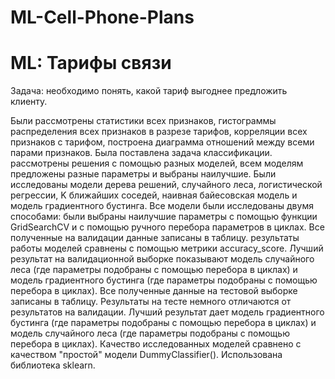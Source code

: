 # ML-Cell-Phone-Plans
# ML: Тарифы связи
Задача: необходимо понять, какой тариф выгоднее предложить клиенту.

Были рассмотрены статистики всех признаков, гистограммы распределения всех признаков в разрезе тарифов, корреляции всех признаков с тарифом, построена диаграмма отношений между всеми парами признаков.
Была поставлена задача классификации. рассмотрены решения с помощью разных моделей, всем моделям предложены разные параметры и выбраны наилучшие.
Были исследованы модели дерева решений, случайного леса, логистической регрессии, K ближайших соседей, наивная байесовская модель и модель градиентного бустинга.
Все модели были исследованы двумя способами: были выбраны наилучшие параметры с помощью функции GridSearchCV и с помощью ручного перебора параметров в циклах.
Все полученные на валидации данные записаны в таблицу.
результаты работы моделей сравнены с помощью метрики accuracy_score.
Лучший результат на валидационной выборке показывают модель случайного леса (где параметры подобраны с помощью перебора в циклах) и модель градиентного бустинга (где параметры подобраны с помощью перебора в циклах).
Все полученные данные на тестовой выборке записаны в таблицу.
Результаты на тесте немного отличаются от результатов на валидации. Лучший результат дает модель градиентного бустинга (где параметры подобраны с помощью перебора в циклах) и модель случайного леса (где параметры подобраны с помощью перебора в циклах).
Качество исследованных моделей сравнено с качеством "простой" модели DummyClassifier().
Использована библиотека sklearn.